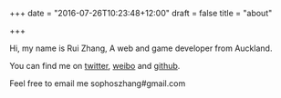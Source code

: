 +++
date = "2016-07-26T10:23:48+12:00"
draft = false
title = "about"

+++

Hi, my name is Rui Zhang, A web and game developer from Auckland.

You can find me on [twitter](https://twitter.com/sfszh), [weibo](http://www.weibo.com/jryzh) and  [github](https://github.com/sfszh/).

Feel free to email me sophoszhang#gmail.com

